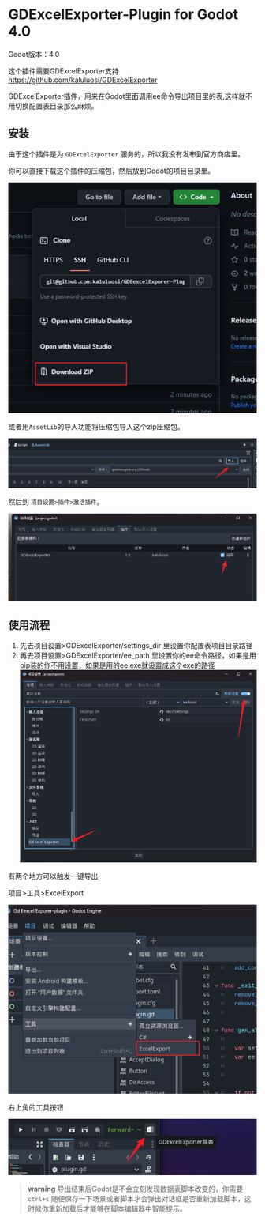 # GDExcelExporter-Plugin for Godot 4.0

Godot版本：4.0

这个插件需要GDExcelExporter支持
https://github.com/kaluluosi/GDExcelExporter

GDExcelExporter插件，用来在Godot里面调用ee命令导出项目里的表,这样就不用切换配置表目录那么麻烦。

## 安装

由于这个插件是为 `GDExcelExporter` 服务的，所以我没有发布到官方商店里。

你可以直接下载这个插件的压缩包，然后放到Godot的项目目录里。

![下载压缩包](asset/2023-10-14-02-58-29.png)

或者用`AssetLib`的导入功能将压缩包导入这个zip压缩包。

![](asset/2023-10-14-03-00-11.png)

然后到 `项目设置>插件>激活插件`。

![](asset/2023-10-14-03-02-25.png)


## 使用流程

1. 先去项目设置>GDExcelExporter/settings_dir 里设置你配置表项目目录路径
2. 再去项目设置>GDExcelExporter/ee_path 里设置你的ee命令路径，如果是用pip装的你不用设置，如果是用的ee.exe就设置成这个exe的路径
![设置](asset/2023-10-14-02-46-36.png)


有两个地方可以触发一键导出

项目>工具>ExcelExport  

![菜单](asset/2023-10-14-02-45-19.png)

右上角的工具按钮

![右上角按钮](asset/2023-10-14-02-46-02.png)


> **warning**
> 导出结束后Godot是不会立刻发现数据表脚本改变的，你需要 `ctrl+s` 随便保存一下场景或者脚本才会弹出对话框是否重新加载脚本，这时候你重新加载后才能够在脚本编辑器中智能提示。
